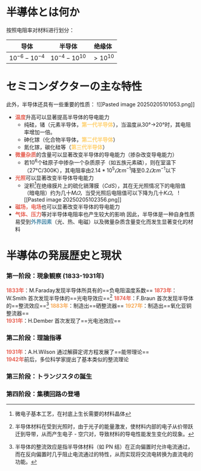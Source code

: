 # 半導体とは何か
按照电阻率对材料进行划分：

| 导体                | 半导体               | 绝缘体        |
| ----------------- | ----------------- | ---------- |
| $10^{-6}-10^{-4}$ | $10^{-4}-10^{10}$ | $>10^{10}$ |
# セミコンダクターの主な特性  
此外，半导体还具有一些重要的性质：
![[Pasted image 20250205101053.png]]
- <span style="font-weight:bold; color:rgb(231, 98, 84)">温度</span>升高可以显著提高半导体的导电能力
	- 纯硅，锗（元素半导体，<span style="font-weight:bold; color:rgb(255, 208, 111)">第一代半导体</span>），当温度从30°->20°时，其电阻率增加一倍。
	- 砷化镓（化合物半导体，<span style="font-weight:bold; color:rgb(255, 208, 111)">第二代半导体</span>）
	- 氮化镓，碳化硅等（<span style="font-weight:bold; color:rgb(255, 208, 111)">第三代半导体</span>）
- <span style="font-weight:bold; color:rgb(231, 98, 84)">微量杂质</span>的含量可以显著改变半导体的导电能力（掺杂改变导电能力）
	- 若$10^6$个硅原子中掺杂一个杂质原子（如五族元素磷），则在室温下（27°C/300K），其电阻率由$2.14*10^5 \varOmega cm^{-1}$降至$0.2\varOmega cm^{-1}$以下
- <span style="font-weight:bold; color:rgb(231, 98, 84)">光照</span>可以显著改变半导体导电能力
	- 淀积[^2]在绝缘膜片上的硫化镉薄膜（$CdS$），其在无光照情况下的电阻值（暗电阻）约为几十$M\varOmega$，当受光照后电阻值可以下降为几十$K\varOmega$。
![[Pasted image 20250205102356.png]]
- <span style="font-weight:bold; color:rgb(231, 98, 84)">磁场，电场</span>也可以显著改变半导体的导电能力
- <span style="font-weight:bold; color:rgb(231, 98, 84)">气体、压力</span>等对半导体电阻率也产生较大的影响
因此，半导体是一种自身性质易受到<span style="font-weight:bold; color:rgb(82, 143, 173)">外界因素</span>（光、热、电磁）以及微量杂质含量变化而发生显著变化的材料
# 半導体の発展歴史と現状  
### 第一阶段：現象観察 (1833-1931年)
<span style="font-weight:bold; color:rgb(231, 98, 84)">1833年</span>：M.Faraday发现半导体所具有的==负电阻温度系数==
<span style="font-weight:bold; color:rgb(231, 98, 84)">1873年</span>：W.Smith 首次发现半导体的==光电导效应==[^4]
<span style="font-weight:bold; color:rgb(231, 98, 84)">1874年</span>：F.Braun 首次发现半导体的==整流效应==[^3]
	<span style="font-weight:bold; color:rgb(247, 170, 88)">1883年</span>：制造出==硒整流器==
	<span style="font-weight:bold; color:rgb(247, 170, 88)">1927年</span>：制造出==氧化亚铜整流器==  
<span style="font-weight:bold; color:rgb(231, 98, 84)">1931年</span>：H.Dember 首次发现了==光电池效应==
### 第二阶段：理論指導
<span style="font-weight:bold; color:rgb(231, 98, 84)">1931年</span>：A.H.Wilson 通过解薛定谔方程发展了==能带理论==  
<span style="font-weight:bold; color:rgb(231, 98, 84)">1942年</span>前后，多位科学家提出了基本类似的整流理论
### 第三阶段：トランジスタの誕生
### 第四阶段：集積回路の登場
[^2]: 微电子基本工艺，在衬底上生长需要的材料晶体

[^3]: 半导体的整流效应是指半导体材料（如 PN 结）在正向偏置时允许电流通过，而在反向偏置时几乎阻止电流通过的特性，从而实现将交流电转换为直流电的功能。

[^4]: 半导体材料在受到光照时，由于光子的能量激发，使材料内部的电子从价带跃迁到导带，从而产生电子 - 空穴对，导致材料的导电性能发生变化的现象。
